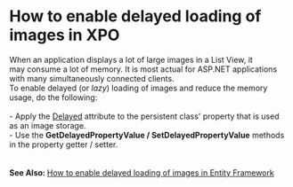 # How to enable delayed loading of images in XPO


When an application displays a lot of large images in a List View, it may consume a lot of memory. It is most actual for ASP.NET applications with many simultaneously connected clients.<br />To enable delayed (or <em>lazy</em>) loading of images and reduce the memory usage, do the following:<br /><br />- Apply the <a href="https://documentation.devexpress.com/#XPO/clsDevExpressXpoDelayedAttributetopic">Delayed</a> attribute to the persistent class' property that is used as an image storage.<br />- Use the <strong>GetDelayedPropertyValue / SetDelayedPropertyValue</strong> methods in the property getter / setter.<br /><br /><br /><strong>See Also: </strong><a href="https://www.devexpress.com/Support/Center/p/T161987">How to enable delayed loading of images in Entity Framework</a> <br /><br />

<br/>


